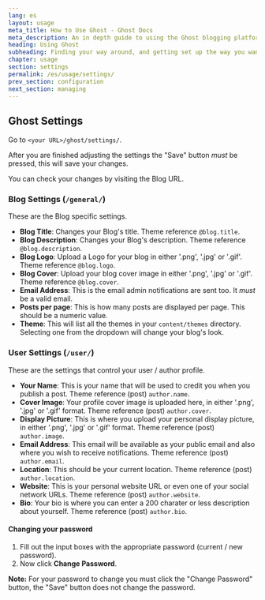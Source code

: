 ```yaml
---
lang: es
layout: usage
meta_title: How to Use Ghost - Ghost Docs
meta_description: An in depth guide to using the Ghost blogging platform. Got Ghost but not sure how to get going? Start here!
heading: Using Ghost
subheading: Finding your way around, and getting set up the way you want
chapter: usage
section: settings
permalink: /es/usage/settings/
prev_section: configuration
next_section: managing
---
```


##  Ghost Settings <a id="settings"></a>

Go to <code class="path">&lt;your URL&gt;/ghost/settings/</code>.

After you are finished adjusting the settings the "Save" button *must* be pressed, this will save your changes.

You can check your changes by visiting the Blog URL.

### Blog Settings (<code class="path">/general/</code>)

These are the Blog specific settings.

*   **Blog Title**: Changes your Blog's title. Theme reference `@blog.title`.
*   **Blog Description**: Changes your Blog's description. Theme reference `@blog.description`.
*   **Blog Logo**: Upload a Logo for your blog in either '.png', '.jpg' or '.gif'. Theme reference `@blog.logo`.
*   **Blog Cover**: Upload your blog cover image in either '.png', '.jpg' or '.gif'. Theme reference `@blog.cover`.
*   **Email Address**: This is the email admin notifications are sent too. It *must* be a valid email.
*   **Posts per page**: This is how many posts are displayed per page. This should be a numeric value.
*   **Theme**: This will list all the themes in your <code class="path">content/themes</code> directory. Selecting one from the dropdown will change your blog's look.

### User Settings (<code class="path">/user/</code>)

These are the settings that control your user / author profile.

*   **Your Name**: This is your name that will be used to credit you when you publish a post. Theme reference (post) `author.name`.
*   **Cover Image**: Your profile cover image is uploaded here, in either '.png', '.jpg' or '.gif' format. Theme reference (post) `author.cover`.
*   **Display Picture**: This is where you upload your personal display picture, in either '.png', '.jpg' or '.gif' format. Theme reference (post) `author.image`.
*   **Email Address**: This email will be available as your public email and also where you wish to receive notifications. Theme reference (post) `author.email`.
*   **Location**: This should be your current location. Theme reference (post) `author.location`.
*   **Website**: This is your personal website URL or even one of your social network URLs. Theme reference (post) `author.website`.
*   **Bio**: Your bio is where you can enter a 200 charater or less description about yourself. Theme reference (post) `author.bio`.

#### Changing your password

1.  Fill out the input boxes with the appropriate password (current / new password).
2.  Now click **Change Password**.
<p class="note">
    <strong>Note:</strong> For your password to change you must click the "Change Password" button, the "Save" button does not change the password.
</p>


